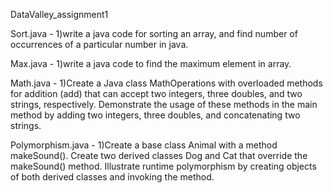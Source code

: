 DataValley_assignment1

Sort.java - 1)write a java code for sorting an array, and find number of occurrences of a particular number in java.

Max.java - 1)write a java code to find the maximum element in array.

Math.java - 1)Create a Java class MathOperations with overloaded methods for addition (add) that can accept two integers, three doubles, and two strings, respectively. Demonstrate the usage of these methods in the main method by adding two integers, three doubles, and concatenating two strings.

Polymorphism.java - 1)Create a base class Animal with a method makeSound(). Create two derived classes Dog and Cat that override the makeSound() method. Illustrate runtime polymorphism by creating objects of both derived classes and invoking the method.
